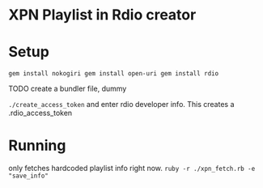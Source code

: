 XPN Playlist in Rdio creator
============================

# Setup
`gem install nokogiri
gem install open-uri
gem install rdio`

TODO create a bundler file, dummy

`./create_access_token` and enter rdio developer info. This creates a .rdio_access_token


# Running
only fetches hardcoded playlist info right now.
`ruby -r ./xpn_fetch.rb -e "save_info"`

